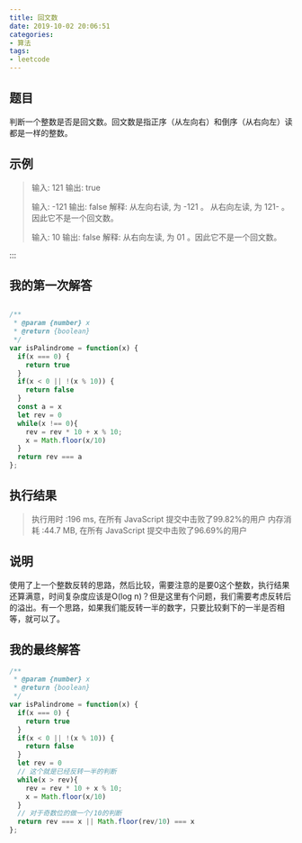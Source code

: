 ```yaml
---
title: 回文数
date: 2019-10-02 20:06:51
categories:
- 算法
tags:
- leetcode
---
```


## 题目

判断一个整数是否是回文数。回文数是指正序（从左向右）和倒序（从右向左）读都是一样的整数。


## 示例

> 输入: 121
> 输出: true
> 
> 输入: -121
> 输出: false
> 解释: 从左向右读, 为 -121 。 从右向左读, 为 121- 。因此它不是一个回文数。
> 
> 输入: 10
> 输出: false
> 解释: 从右向左读, 为 01 。因此它不是一个回文数。

:::

## 我的第一次解答

```javascript

/**
 * @param {number} x
 * @return {boolean}
 */
var isPalindrome = function(x) {
  if(x === 0) {
    return true
  }
  if(x < 0 || !(x % 10)) {
    return false
  }
  const a = x
  let rev = 0
  while(x !== 0){
    rev = rev * 10 + x % 10;
    x = Math.floor(x/10)
  }
  return rev === a
};

```

##  执行结果

> 执行用时 :196 ms, 在所有 JavaScript 提交中击败了99.82%的用户
> 内存消耗 :44.7 MB, 在所有 JavaScript 提交中击败了96.69%的用户

## 说明

使用了上一个整数反转的思路，然后比较，需要注意的是要0这个整数，执行结果还算满意，时间复杂度应该是O(log n)？但是这里有个问题，我们需要考虑反转后的溢出。有一个思路，如果我们能反转一半的数字，只要比较剩下的一半是否相等，就可以了。

## 我的最终解答

```javascript
/**
 * @param {number} x
 * @return {boolean}
 */
var isPalindrome = function(x) {
  if(x === 0) {
    return true
  }
  if(x < 0 || !(x % 10)) {
    return false
  }
  let rev = 0
  // 这个就是已经反转一半的判断
  while(x > rev){
    rev = rev * 10 + x % 10;
    x = Math.floor(x/10)
  }
  // 对于奇数位的做一个/10的判断
  return rev === x || Math.floor(rev/10) === x
};

```